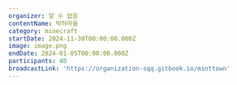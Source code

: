 ```yaml
---
organizer: 알 수 없음
contentName: 박하마을
category: minecraft
startDate: 2024-11-30T00:00:00.000Z
image: image.png
endDate: 2024-01-05T00:00:00.000Z
participants: 40
broadcastLink: 'https://organization-sqq.gitbook.io/minttown'
---
```


